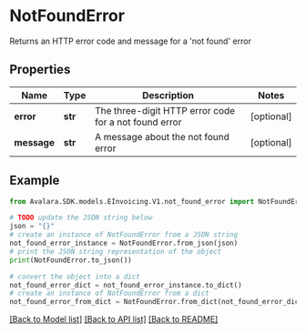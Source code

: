 # NotFoundError

Returns an HTTP error code and message for a 'not found' error

## Properties

Name | Type | Description | Notes
------------ | ------------- | ------------- | -------------
**error** | **str** | The three-digit HTTP error code for a not found error | [optional] 
**message** | **str** | A message about the not found error | [optional] 

## Example

```python
from Avalara.SDK.models.EInvoicing.V1.not_found_error import NotFoundError

# TODO update the JSON string below
json = "{}"
# create an instance of NotFoundError from a JSON string
not_found_error_instance = NotFoundError.from_json(json)
# print the JSON string representation of the object
print(NotFoundError.to_json())

# convert the object into a dict
not_found_error_dict = not_found_error_instance.to_dict()
# create an instance of NotFoundError from a dict
not_found_error_from_dict = NotFoundError.from_dict(not_found_error_dict)
```
[[Back to Model list]](../README.md#documentation-for-models) [[Back to API list]](../README.md#documentation-for-api-endpoints) [[Back to README]](../README.md)



